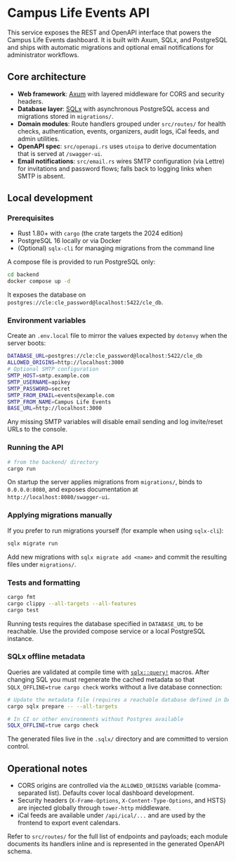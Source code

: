 # Campus Life Events API

This service exposes the REST and OpenAPI interface that powers the Campus Life Events dashboard. It is built with Axum, SQLx, and PostgreSQL and ships with automatic migrations and optional email notifications for administrator workflows.

## Core architecture

- **Web framework**: [Axum](https://github.com/tokio-rs/axum) with layered middleware for CORS and security headers.
- **Database layer**: [SQLx](https://github.com/launchbadge/sqlx) with asynchronous PostgreSQL access and migrations stored in `migrations/`.
- **Domain modules**: Route handlers grouped under `src/routes/` for health checks, authentication, events, organizers, audit logs, iCal feeds, and admin utilities.
- **OpenAPI spec**: `src/openapi.rs` uses `utoipa` to derive documentation that is served at `/swagger-ui`.
- **Email notifications**: `src/email.rs` wires SMTP configuration (via Lettre) for invitations and password flows; falls back to logging links when SMTP is absent.

## Local development

### Prerequisites

- Rust 1.80+ with `cargo` (the crate targets the 2024 edition)
- PostgreSQL 16 locally or via Docker
- (Optional) `sqlx-cli` for managing migrations from the command line

A compose file is provided to run PostgreSQL only:

```bash
cd backend
docker compose up -d
```

It exposes the database on `postgres://cle:cle_password@localhost:5422/cle_db`.

### Environment variables

Create an `.env.local` file to mirror the values expected by `dotenvy` when the server boots:

```bash
DATABASE_URL=postgres://cle:cle_password@localhost:5422/cle_db
ALLOWED_ORIGINS=http://localhost:3000
# Optional SMTP configuration
SMTP_HOST=smtp.example.com
SMTP_USERNAME=apikey
SMTP_PASSWORD=secret
SMTP_FROM_EMAIL=events@example.com
SMTP_FROM_NAME=Campus Life Events
BASE_URL=http://localhost:3000
```

Any missing SMTP variables will disable email sending and log invite/reset URLs to the console.

### Running the API

```bash
# from the backend/ directory
cargo run
```

On startup the server applies migrations from `migrations/`, binds to `0.0.0.0:8080`, and exposes documentation at `http://localhost:8080/swagger-ui`.

### Applying migrations manually

If you prefer to run migrations yourself (for example when using `sqlx-cli`):

```bash
sqlx migrate run
```

Add new migrations with `sqlx migrate add <name>` and commit the resulting files under `migrations/`.

### Tests and formatting

```bash
cargo fmt
cargo clippy --all-targets --all-features
cargo test
```

Running tests requires the database specified in `DATABASE_URL` to be reachable. Use the provided compose service or a local PostgreSQL instance.

### SQLx offline metadata

Queries are validated at compile time with [`sqlx::query!`](https://docs.rs/sqlx/latest/sqlx/macro.query.html) macros. After changing SQL you must regenerate the cached metadata so that `SQLX_OFFLINE=true cargo check` works without a live database connection:

```bash
# Update the metadata file (requires a reachable database defined in DATABASE_URL)
cargo sqlx prepare -- --all-targets

# In CI or other environments without Postgres available
SQLX_OFFLINE=true cargo check
```

The generated files live in the `.sqlx/` directory and are committed to version control.

## Operational notes

- CORS origins are controlled via the `ALLOWED_ORIGINS` variable (comma-separated list). Defaults cover local dashboard development.
- Security headers (`X-Frame-Options`, `X-Content-Type-Options`, and HSTS) are injected globally through `tower-http` middleware.
- iCal feeds are available under `/api/ical/...` and are used by the frontend to export event calendars.

Refer to `src/routes/` for the full list of endpoints and payloads; each module documents its handlers inline and is represented in the generated OpenAPI schema.
